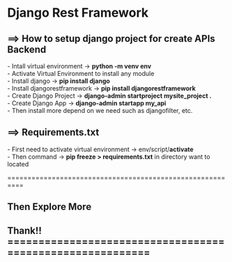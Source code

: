 <h1>Django Rest Framework</h1>

<h2>==> How to setup django project for create APIs Backend</h2>
    - Intall virtual environment -> <b>python -m venv env</b><br>
    - Activate Virtual Environment to install any module<br>
    - Install django -> <b>pip install django</b><br>
    - Install djangorestframework -> <b>pip install djangorestframework</b><br>
    - Create Django Project -> <b>django-admin startproject mysite_project .</b><br>
    - Create Django App -> <b>django-admin startapp my_api</b><br>
    - Then install more depend on we need such as djangofilter, etc.<br>



<h2>==> Requirements.txt</h2>
        - First need to activate virtual environment -> env/script/<b>activate</b><br>
        - Then command -> <b>pip freeze > requirements.txt</b> in directory want to located  <br>

==========================================================
<h2>Then Explore More<h2>
                    Thank!!
==========================================================